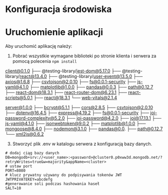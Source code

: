 # Konfiguracja środowiska
# Uruchomienie aplikacji
Aby uruchomić aplikację należy:
1. Pobrać wszystkie wymagane biblioteki po stronie klienta i serwera za pomocą polecenia `npm install`

client@0.1.0 
├── @testing-library/jest-dom@5.17.0
├── @testing-library/react@13.4.0
├── @testing-library/user-event@13.5.0
├── axios@1.6.8
├── csvtojson@2.0.10
├── fs@0.0.1-security
├── js-yaml@4.1.0
├── matplotlib@1.0.0
├── pandas@0.0.3
├── path@0.12.7
├── react-dom@18.3.1
├── react-router-dom@6.23.1
├── react-scripts@5.0.1
├── react@18.3.1
└── web-vitals@2.1.4

server@1.0.0 
├── bcrypt@5.1.1
├── cors@2.8.5
├── csvtojson@2.0.10
├── dotenv@16.4.5
├── express@4.19.2
├── fs@0.0.1-security
├── joi-password-complexity@5.2.0
├── joi-password@4.2.0
├── joi@17.13.1
├── js-yaml@4.1.0
├── jsonwebtoken@9.0.2
├── matplotlib@1.0.0
├── mongoose@8.4.0
├── nodemon@3.1.0
├── pandas@0.0.
├── path@0.12.7
└── xml2js@0.6.2

3. Stworzyć plik .env w katalogu serwera z konfiguracją bazy danych.

```
# dodaj ciąg bazy danych
DB=mongodb+srv://<user_name>:<password>@cluster0.p0xww3d.mongodb.net/?retryWrites=true&w=majority&appName=<cluster>
# ustaw port
PORT=8080
# klucz prywatny używany do podpisywania tokenów JWT
JWTPRIVATEKEY=abcdefg
#generowanie soli podczas hashowania haseł 
SALT=10
```

